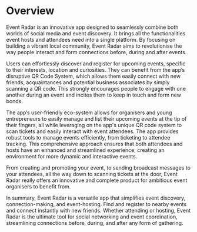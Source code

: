 # Overview

Event Radar is an innovative app designed to seamlessly combine both worlds of social media and event discovery. It brings all the functionalities event hosts and attendees need into a single platform. By focusing on building a vibrant local community, Event Radar aims to revolutionise the way people interact and form connections before, during and after events.

Users can effortlessly discover and register for upcoming events, specific to their interests, location and curiosities. They can benefit from the app’s disruptive QR Code System, which allows them easily connect with new friends, acquaintances and potential business associates by simply scanning a QR code. This strongly encourages people to engage with one another during an event and incites them to keep in touch and form new bonds.

The app’s user-friendly eco-system allows for organisers and young entrepreneurs to easily manage and list their upcoming events at the tip of their fingers, all while leveraging on the app's unique QR code system to scan tickets and easily interact with event attendees. The app provides robust tools to manage events efficiently, from ticketing to attendee tracking. This comprehensive approach ensures that both attendees and hosts have an enhanced and streamlined experience, creating an environment for more dynamic and interactive events. 

From creating and promoting your event, to sending broadcast messages to your attendees, all the way down to scanning tickets at the door, Event Radar really offers an innovative and complete product for ambitious event organisers to benefit from.

In summary, Event Radar is a versatile app that simplifies event discovery, connection-making, and event-hosting. Find and register to nearby events and connect instantly with new friends. Whether attending or hosting, Event Radar is the ultimate tool for social networking and event coordination, streamlining connections before, during, and after any form of gathering.
